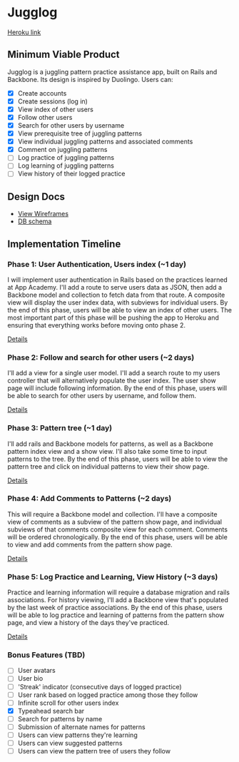 # Jugglog

[Heroku link][heroku]

[heroku]: http://jugglog.herokuapp.com

## Minimum Viable Product
Jugglog is a juggling pattern practice assistance app, built on Rails and
Backbone. Its design is inspired by Duolingo. Users can:

<!-- This is a Markdown checklist. Use it to keep track of your progress! -->

- [x] Create accounts
- [x] Create sessions (log in)
- [x] View index of other users
- [x] Follow other users
- [x] Search for other users by username
- [x] View prerequisite tree of juggling patterns
- [x] View individual juggling patterns and associated comments
- [x] Comment on juggling patterns
- [ ] Log practice of juggling patterns
- [ ] Log learning of juggling patterns
- [ ] View history of their logged practice

## Design Docs
* [View Wireframes][views]
* [DB schema][schema]

[views]: ./docs/views.md
[schema]: ./docs/schema.md

## Implementation Timeline

### Phase 1: User Authentication, Users index (~1 day)
I will implement user authentication in Rails based on the practices learned at
App Academy. I'll add a route to serve users data as JSON, then add a
Backbone model and collection to fetch data from that route. A composite view
will display the user index data, with subviews for individual users. By the end
of this phase, users will be able to view an index of other users. The most
important part of this phase will be pushing the app to Heroku and ensuring that
everything works before moving onto phase 2.

[Details][phase-one]

### Phase 2: Follow and search for other users (~2 days)
I'll add a view for a single user model. I'll add a search route to my users
controller that will alternatively populate the user index. The user show page
will include following information. By the end of this phase, users will be able
to search for other users by username, and follow them.

[Details][phase-two]

### Phase 3: Pattern tree (~1 day)
I'll add rails and Backbone models for patterns, as well as a Backbone pattern
index view and a show view. I'll also take some time to input patterns to the
tree. By the end of this phase, users will be able to view the pattern tree and
click on individual patterns to view their show page.

[Details][phase-three]

### Phase 4: Add Comments to Patterns (~2 days)
This will require a Backbone model and collection. I'll have a composite view of
comments as a subview of the pattern show page, and individual subviews of that
comments composite view for each comment. Comments will be ordered
chronologically. By the end of this phase, users will be able to view and add
comments from the pattern show page.

[Details][phase-four]

### Phase 5: Log Practice and Learning, View History (~3 days)
Practice and learning information will require a database migration and rails
associations. For history viewing, I'll add a Backbone view that's populated by
the last week of practice associations. By the end of this phase, users will be
able to log practice and learning of patterns from the pattern show page, and
view a history of the days they've practiced.

[Details][phase-five]

### Bonus Features (TBD)
- [ ] User avatars
- [ ] User bio
- [ ] 'Streak' indicator (consecutive days of logged practice)
- [ ] User rank based on logged practice among those they follow
- [ ] Infinite scroll for other users index
- [x] Typeahead search bar
- [ ] Search for patterns by name
- [ ] Submission of alternate names for patterns
- [ ] Users can view patterns they're learning
- [ ] Users can view suggested patterns
- [ ] Users can view the pattern tree of users they follow

[phase-one]: ./docs/phases/phase1.md
[phase-two]: ./docs/phases/phase2.md
[phase-three]: ./docs/phases/phase3.md
[phase-four]: ./docs/phases/phase4.md
[phase-five]: ./docs/phases/phase5.md
